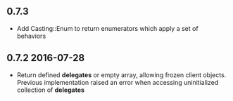 ## 0.7.3

- Add Casting::Enum to return enumerators which apply a set of behaviors

## 0.7.2 2016-07-28

- Return defined __delegates__ or empty array, allowing frozen client objects.
  Previous implementation raised an error when accessing uninitialized collection
  of __delegates__
